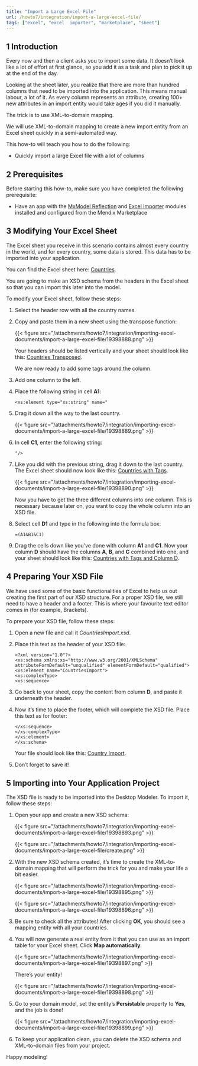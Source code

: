 ```yaml
---
title: "Import a Large Excel File"
url: /howto7/integration/import-a-large-excel-file/
tags: ["excel", "excel  importer", "marketplace", "sheet"]
---
```


## 1 Introduction

Every now and then a client asks you to import some data. It doesn’t look like a lot of effort at first glance, so you add it as a task and plan to pick it up at the end of the day.

Looking at the sheet later, you realize that there are more than hundred columns that need to be imported into the application. This means manual labour, a lot of it. As every column represents an attribute, creating 100+ new attributes in an import entity would take ages if you did it manually.

The trick is to use XML-to-domain mapping.

We will use XML-to-domain mapping to create a new import entity from an Excel sheet quickly in a semi-automated way.

This how-to will teach you how to do the following:

* Quickly import a large Excel file with a lot of columns

## 2 Prerequisites

Before starting this how-to, make sure you have completed the following prerequisite:

* Have an app with the [MxModel Reflection](/appstore/modules/model-reflection/) and [Excel Importer](/appstore/modules/excel-importer/) modules installed and configured from the Mendix Marketplace

## 3 Modifying Your Excel Sheet

The Excel sheet you receive in this scenario contains almost every country in the world, and for every country, some data is stored. This data has to be imported into your application.

You can find the Excel sheet here: [Countries](/attachments/howto7/integration/Excel/Countries.xlsx).

You are going to make an XSD schema from the headers in the Excel sheet so that you can import this later into the model.

To modify your Excel sheet, follow these steps:

1. Select the header row with all the country names.
2. Copy and paste them in a new sheet using the transpose function:

    {{< figure src="/attachments/howto7/integration/importing-excel-documents/import-a-large-excel-file/19398888.png" >}}

    Your headers should be listed vertically and your sheet should look like this: [Countries Transposed](/attachments/howto7/integration/Excel/CountriesTransposed.xlsx).

    We are now ready to add some tags around the column.

3. Add one column to the left.
4. Place the following string in cell **A1**:

    ```text {linenos=false}
    <xs:element type="xs:string" name="
    ```

5. Drag it down all the way to the last country.

    {{< figure src="/attachments/howto7/integration/importing-excel-documents/import-a-large-excel-file/19398889.png" >}}

6. In cell **C1**, enter the following string:

    ```text {linenos=false}
    "/>
    ```

7. Like you did with the previous string, drag it down to the last country. The Excel sheet should now look like this: [Countries with Tags](/attachments/howto7/integration/Excel/CountriesWithTags.xlsx).

    {{< figure src="/attachments/howto7/integration/importing-excel-documents/import-a-large-excel-file/19398890.png" >}}

    Now you have to get the three different columns into one column. This is necessary because later on, you want to copy the whole column into an XSD file.

8. Select cell **D1** and type in the following into the formula box:

    ```text {linenos=false}
    =(A1&B1&C1)
    ```

9. Drag the cells down like you’ve done with column **A1** and **C1**. Now your column **D** should have the columns **A**, **B**, and **C** combined into one, and your sheet should look like this: [Countries with Tags and Column D](/attachments/howto7/integration/Excel/CountriesWithTagsAndColumnD.xlsx).

## 4 Preparing Your XSD File

We have used some of the basic functionalities of Excel to help us out creating the first part of our XSD structure. For a proper XSD file, we still need to have a header and a footer. This is where your favourite text editor comes in (for example, Brackets).

To prepare your XSD file, follow these steps:

1. Open a new file and call it *CountriesImport.xsd*.
2. Place this text as the header of your XSD file:

    ```text
    <?xml version="1.0"?>
    <xs:schema xmlns:xs="http://www.w3.org/2001/XMLSchema" attributeFormDefault="unqualified" elementFormDefault="qualified">
    <xs:element name="CountriesImport">
    <xs:complexType>
    <xs:sequence>
    ```

3. Go back to your sheet, copy the content from column **D**, and paste it underneath the header.
4. Now it’s time to place the footer, which will complete the XSD file. Place this text as for footer:

    ```text
    </xs:sequence>
    </xs:complexType>
    </xs:element>
    </xs:schema>
    ```

    Your file should look like this: [Country Import](/attachments/howto7/integration/Excel/CountryImport.xsd).

5. Don’t forget to save it!

## 5 Importing into Your Application Project

The XSD file is ready to be imported into the Desktop Modeler. To import it, follow these steps:

1. Open your app and create a new XSD schema:

    {{< figure src="/attachments/howto7/integration/importing-excel-documents/import-a-large-excel-file/19398893.png" >}}

    {{< figure src="/attachments/howto7/integration/importing-excel-documents/import-a-large-excel-file/create.png" >}}

2. With the new XSD schema created, it’s time to create the XML-to-domain mapping that will perform the trick for you and make your life a bit easier.

    {{< figure src="/attachments/howto7/integration/importing-excel-documents/import-a-large-excel-file/19398895.png" >}}

    {{< figure src="/attachments/howto7/integration/importing-excel-documents/import-a-large-excel-file/19398896.png" >}}

3. Be sure to check all the attributes! After clicking **OK**, you should see a mapping entity with all your countries.

4. You will now generate a real entity from it that you can use as an import table for your Excel sheet. Click **Map automatically**:

    {{< figure src="/attachments/howto7/integration/importing-excel-documents/import-a-large-excel-file/19398897.png" >}}

    There’s your entity!

    {{< figure src="/attachments/howto7/integration/importing-excel-documents/import-a-large-excel-file/19398898.png" >}}

5. Go to your domain model, set the entity’s **Persistable** property to **Yes**, and the job is done!

    {{< figure src="/attachments/howto7/integration/importing-excel-documents/import-a-large-excel-file/19398899.png" >}}

6. To keep your application clean, you can delete the XSD schema and XML-to-domain files from your project.

Happy modeling!
